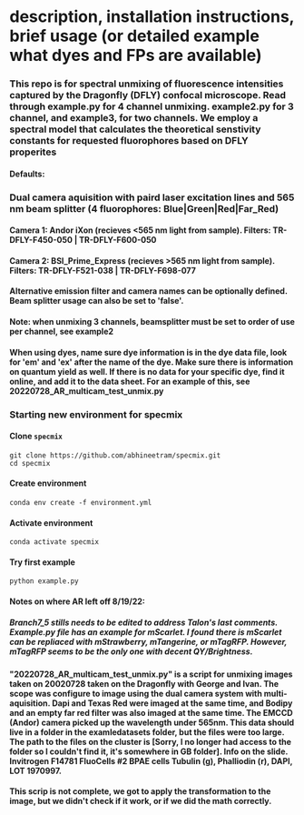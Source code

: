 # description, installation instructions, brief usage (or detailed example what dyes and FPs are available)
### This repo is for spectral unmixing of fluorescence intensities captured by the Dragonfly (DFLY) confocal microscope. Read through example.py for 4 channel unmixing. example2.py for 3 channel, and example3, for two channels. We employ a spectral model that calculates the theoretical senstivity constants for requested fluorophores based on DFLY properites
#### Defaults:
### Dual camera aquisition with paird laser excitation lines and 565 nm beam splitter (4 fluorophores: Blue|Green|Red|Far_Red)
####     Camera 1: Andor iXon (recieves <565 nm light from sample). Filters: TR-DFLY-F450-050 | TR-DFLY-F600-050
####    Camera 2: BSI_Prime_Express (recieves >565 nm light from sample). Filters: TR-DFLY-F521-038 | TR-DFLY-F698-077
####     Alternative emission filter and camera names can be optionally defined. Beam splitter usage can also be set to 'false'.
####        Note: when unmixing 3 channels, beamsplitter must be set to order of use per channel, see example2
#### When using dyes, name sure dye information is in the dye data file, look for 'em' and 'ex' after the name of the dye. Make sure there is information on quantum yield as well. If there is no data for your specific dye, find it online, and add it to the data sheet. For an example of this, see 20220728_AR_multicam_test_unmix.py

### Starting new environment for specmix

#### Clone `specmix`
```
git clone https://github.com/abhineetram/specmix.git
cd specmix
```

#### Create environment
```
conda env create -f environment.yml
```

#### Activate environment
```
conda activate specmix
```

#### Try first example
```
python example.py
```
#### Notes on where AR left off 8/19/22: 
##### Branch7_5 stills needs to be edited to address Talon's last comments. Example.py file has an example for mScarlet. I found there is mScarlet can be repliaced with mStrawberry, mTangerine, or mTagRFP. However, mTagRFP seems to be the only one with decent QY/Brightness. 
#### "20220728_AR_multicam_test_unmix.py" is a script for unmixing images taken on 20020728 taken on the Dragonfly with George and Ivan. The scope was configure to image using the dual camera system with multi-aquisition. Dapi and Texas Red were imaged at the same time, and Bodipy and an empty far red filter was also imaged at the same time. The EMCCD (Andor) camera picked up the wavelength under 565nm. This data should live in a folder in the examledatasets folder, but the files were too large. The path to the files on the cluster is [Sorry, I no longer had access to the folder so I couldn't find it, it's somewhere in GB folder]. Info on the slide. Invitrogen F14781 FluoCells #2 BPAE cells Tubulin (g), Phalliodin (r), DAPI, LOT 1970997.
#### This scrip is not complete, we got to apply the transformation to the image, but we didn't check if it work, or if we did the math correctly.

